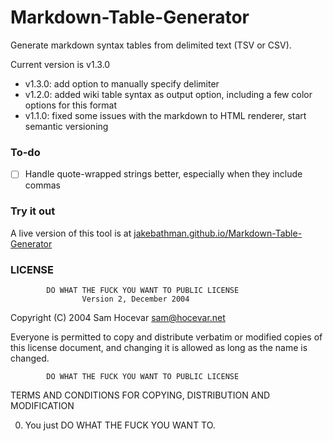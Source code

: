 # Markdown-Table-Generator
Generate markdown syntax tables from delimited text (TSV or CSV).

Current version is v1.3.0

* v1.3.0: add option to manually specify delimiter
* v1.2.0: added wiki table syntax as output option, including a few color options for this format
* v1.1.0: fixed some issues with the markdown to HTML renderer, start semantic versioning

### To-do

- [ ] Handle quote-wrapped strings better, especially when they include commas

### Try it out
A live version of this tool is at [jakebathman.github.io/Markdown-Table-Generator](http://jakebathman.github.io/Markdown-Table-Generator/)

### LICENSE

            DO WHAT THE FUCK YOU WANT TO PUBLIC LICENSE
                    Version 2, December 2004

 Copyright (C) 2004 Sam Hocevar <sam@hocevar.net>

 Everyone is permitted to copy and distribute verbatim or modified
 copies of this license document, and changing it is allowed as long
 as the name is changed.

            DO WHAT THE FUCK YOU WANT TO PUBLIC LICENSE
   TERMS AND CONDITIONS FOR COPYING, DISTRIBUTION AND MODIFICATION

  0. You just DO WHAT THE FUCK YOU WANT TO.


